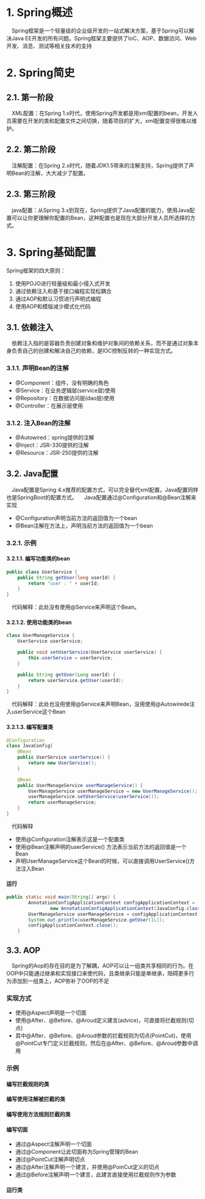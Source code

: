 # 1. Spring概述
&emsp;Spring框架是一个轻量级的企业级开发的一站式解决方案，基于Spring可以解决Java EE开发的所有问题。Spring框架主要提供了IoC、AOP、数据访问、Web开发、消息、测试等相关技术的支持
# 2. Spring简史
## 2.1. 第一阶段
&emsp;XML配置：在Spring 1.x时代，使用Spring开发都是用xml配置的bean，开发人员需要在开发的类和配置文件之间切换，随着项目的扩大，xml配置变得很难以维护。
## 2.2. 第二阶段
&emsp;注解配置：在Spring 2.x时代，随着JDK1.5带来的注解支持，Spring提供了声明Bean的注解，大大减少了配置。
## 2.3. 第三阶段
&emsp;java配置：从Spring 3.x到现在，Spring提供了Java配置的能力，使用Java配置可以让你更理解你配置的Bean，这种配置也是现在大部分开发人员所选择的方式。
# 3. Spring基础配置
Spring框架的四大原则：<br>
1.  使用POJO进行轻量级和最小侵入式开发
2.  通过依赖注入和基于接口编程实现松耦合
3.  通过AOP和默认习惯进行声明式编程
4.  使用AOP和模版减少模式化代码  
## 3.1. 依赖注入
&emsp;依赖注入指的是容器负责创建对象和维护对象间的依赖关系，而不是通过对象本身负责自己的创建和解决自己的依赖，是IOC控制反转的一种实现方式。
### 3.1.1. 声明Bean的注解
-   @Component：组件，没有明确的角色
-   @Service：在业务逻辑层(service层)使用
-   @Repository：在数据访问层(dao层)使用
-   @Controller：在展示层使用
### 3.1.2. 注入Bean的注解
-   @Autowired：spring提供的注解
-   @Inject：JSR-330提供的注解
-   @Resource：JSR-250提供的注解
## 3.2. Java配置
&emsp;Java配置是Spring 4.x推荐的配置方式，可以完全替代xml配置，Java配置同样也是SpringBoot的配置方式。
&emsp;Java配置通过@Configuration和@Bean注解来实现
-   @Configuration声明当前方法的返回值为一个bean
-   @Bean注解在方法上，声明当前方法的返回值为一个bean
### 3.2.1. 示例
#### 3.2.1.1. 编写功能类的bean
```java
public class UserService {
    public String getUser(long userId) {
        return "user : " + userId;
    }
}
```
&emsp;代码解释：此处没有使用@Service来声明这个Bean。
#### 3.2.1.2. 使用功能类的bean
```java
class UserManageService {
    UserService userService;

    public void setUserService(UserService userService) {
        this.userService = userService;
    }

    public String getUser(Long userId) {
        return userService.getUser(userId);
    }
}
```
&emsp;代码解释：此处也没用使用@Service来声明Bean，没用使用@Autowirede注入userService这个Bean
#### 3.2.1.3. 编写配置类
```java
@Configuration
class JavaConfig{
    @Bean
    public UserService userService() {
        return new UserService();
    }

    @Bean
    public UserManageService userManageService() {
        UserManageService userManageService = new UserManageService();
        userManageService.setUserService(userService());
        return userManageService;
    }
}
```
&emsp;代码解释
-   使用@Configuration注解表示这是一个配置类
-   使用@Bean注解声明的userService() 方法表示当前方法的返回值是一个Bean
-   声明UserManageService这个Bean的时候，可以直接调用UserService()方法注入Bean

#### 运行
```java
public static void main(String[] args) {
        AnnotationConfigApplicationContext configApplicationContext =
                new AnnotationConfigApplicationContext(JavaConfig.class);
        UserManageService userManageService = configApplicationContext.getBean(UserManageService.class);
        System.out.println(userManageService.getUser(1L));
        configApplicationContext.close();
    }
```
## 3.3. AOP
&emsp;Spring的Aop的存在目的是为了解耦，AOP可以让一组类共享相同的行为。在OOP中只能通过继承和实现接口来使代码，且类继承只能是单继承，阻碍更多行为添加到一组类上，AOP弥补了OOP的不足

### 实现方式
-   使用@Aspect声明是一个切面
-   使用@After、@Before、@Aroud定义建言(advice)，可直接将拦截规则(切点)
-   其中@After、@Before、@Aroud参数的拦截规则为切点(PointCut)，使用@PointCut专门定义拦截规则，然后在@After、@Before、@Aroud参数中调用

### 示例
#### 编写拦截规则的类
#### 编写使用注解被拦截的类
#### 编写使用方法规则拦截的类
#### 编写切面
-   通过@Aspect注解声明一个切面
-   通过@Component让此切面称为Spring管理的Bean
-   通过@PointCut注解声明切点
-   通过@After注解声明一个建言，并使用@PoinCut定义的切点
-   通过@Before注解声明一个建言，此建言直接使用拦截规则作为参数
#### 运行类